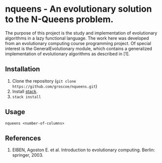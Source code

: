 # nqueens - An evolutionary solution to the N-Queens problem.

The purpose of this project is the study and implementation of evolutionary
algorithms in a lazy functional language. The work here was developed from an
evolutionary computing course programming project. Of special interest is the
GeneralEvolutionary module, which contains a generalized implementation of
evolutionary algorithms as described in [1].

## Installation

   1. Clone the repository (`git clone https://github.com/groscoe/nqueens.git`)
   2. Install [stack](https://github.com/commercialhaskell/stack).
   3. `stack install`

## Usage

   ```nqueens <number-of-columns>```

## References

   1. EIBEN, Agoston E. et al. Introduction to evolutionary computing. Berlin:
      springer, 2003.
